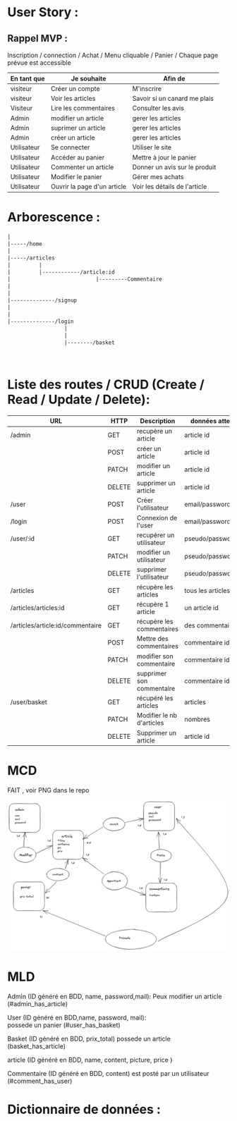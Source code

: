# User Story :

   ## Rappel MVP :  

Inscription / connection  / Achat / Menu cliquable / Panier / Chaque page prévue est accessible

| En tant que |          Je souhaite              |                Afin de                       |
|-------------|-----------------------------------|----------------------------------------------|
| visiteur    | Créer un compte                   | M'inscrire                                   |
| visiteur    | Voir les articles                 | Savoir si un canard me plais                 |
| Visiteur    | Lire les commentaires             | Consulter les avis                           |
| Admin       | modifier un article               | gerer les articles                           |
| Admin       | suprimer un article               | gerer les articles                           |
| Admin       | créer un article                  | gerer les articles                           |
| Utilisateur | Se connecter                      | Utiliser le site                             |
| Utilisateur | Accéder au panier                 | Mettre à jour le panier                      |
| Utilisateur | Commenter un article              | Donner un avis sur le produit                |
| Utilisateur | Modifier le panier                | Gérer mes achats                             |
| Utilisateur | Ouvrir la page d'un article       | Voir les détails de l'article                |         


# Arborescence : 

```
|
|-----/home
|
|-----/articles
|         |
|         |------------/article:id
|                           |---------Commentaire 
|           
|
|--------------/signup
|
|
|--------------/login
                  |
                  |
                  |--------/basket
                                 
                                                      

```


# Liste des routes / CRUD (Create / Read / Update / Delete): 


|URL                              | HTTP   | Description              | données attendues         | Authorisation             |
|---------------------------------|--------|--------------------------|---------------------------|---------------------------|
|/admin                           | GET    | recupère un article      |  article  id              | get one article           |
|                                 | POST   | créer un article         |  article  id              | post one article          |
|                                 | PATCH  | modifier un article      |  article  id              | patch one article         |
|                                 | DELETE | supprimer un   article   |  article  id              | delete one article        |
|/user                            | POST   | Créer l'utilisateur      | email/password/pseudo     |  post user                |
|/login                           | POST   | Connexion de l'user      | email/password/pseudo     |  post user  / verify      | 
|/user/:id                        | GET    | recupérer un utilisateur | pseudo/password           |  get user                 | 
|                                 | PATCH  | modifier un utilisateur  | pseudo/password           |  patch pseudo/password    | 
|                                 | DELETE | supprimer l'utilisateur  | pseudo/password           |  delete account           |
|/articles                        | GET    | récupère les articles    | tous les articles         |  get all articles         |
|/articles/articles:id            | GET    | récupère 1 article       |  un article id            |  Get one article          |
|/articles/article:id/commentaire | GET    | récupère les commentaires| des commentaires          |  Get all com from article |
|                                 | POST   | Mettre des commentaires  |  commentaire id           |  Post one commentaire     |
|                                 | PATCH  | modifier son commentaire |  commentaire id           |  Patch one commentaire    |
|                                 | DELETE | supprimer son commentaire|  commentaire id           |  delete one commentaire   |
|/user/basket                     | GET    | récupéré les articles    | articles                  |  Get all articles         |
|                                 | PATCH  | Modifier le nb d'articles| nombres                   |  Patch nb article         |
|                                 | DELETE | Supprimer un article     | article id                |  delete article           |

# MCD
FAIT , voir PNG dans le repo

<p align="center">
  <img src="./../MCD.png">
</p>


# MLD

Admin (ID généré en BDD, name, password,mail):
      Peux modifier un article (#admin_has_article)

User (ID généré en BDD,name, password, mail):   
   possede un panier (#user_has_basket)

Basket (ID généré en BDD, prix_total)
   possede un article (basket_has_article)

article (ID généré en BDD, name, content, picture, price )

Commentaire (ID généré en BDD, content)
   est posté par un utilisateur (#comment_has_user)



# Dictionnaire de données : 